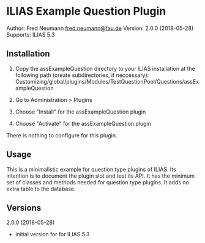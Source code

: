 ILIAS Example Question Plugin
=============================

Author:   Fred Neumann <fred.neumann@fau.de>
Version:  2.0.0 (2018-05-28)
Supports: ILIAS 5.3

Installation
------------

1. Copy the assExampleQuestion directory to your ILIAS installation at the following path 
(create subdirectories, if neccessary):
Customizing/global/plugins/Modules/TestQuestionPool/Questions/assExampleQuestion

2. Go to Administration > Plugins

3. Choose "Install" for the assExampleQuestion plugin
4. Choose "Activate" for the assExampleQuestion plugin

There is nothing to configure for this plugin.

Usage
-----

This is a minimalistic example for question type plugins of ILIAS. 
Its intention is to document the plugin slot and test its API.
It has the minimum set of classes and methods needed for question type plugins.
It adds no extra table to the database.

Versions
--------

2.0.0 (2018-05-28)
- initial version for for ILIAS 5.3